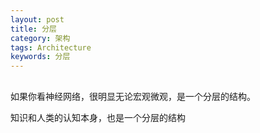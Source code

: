 ```yaml
---
layout: post
title: 分层
category: 架构
tags: Architecture
keywords: 分层
---
```




## 

如果你看神经网络，很明显无论宏观微观，是一个分层的结构。

知识和人类的认知本身，也是一个分层的结构